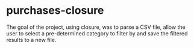 # purchases-closure

The goal of the project, using closure, was to parse a CSV file, allow the user to select a pre-determined category to filter by and save the filtered results to a new file. 
